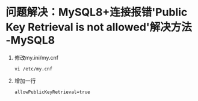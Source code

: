 # 问题解决：MySQL8+连接报错'Public Key Retrieval is not allowed'解决方法 -MySQL8

1. 修改my.ini/my.cnf
    ```
    vi /etc/my.cnf
    ```
2. 增加一行  
    ```
    allowPublicKeyRetrieval=true
    ```